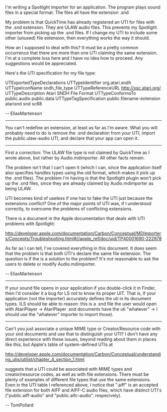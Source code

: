 

I'm writing a Spotlight importer for an application. The program plays sound files in a special format. The files all have the extension .snd

My problem is that QuickTime has already registered an UTI for files with the .snd extension. They are ULAW audio files. This prevents my Spotlight importer from picking up the .snd files. If I change my UTI to include some other (unused) file extension, then everything works the way it should.

How an I supposed to deal with this? It must be a pretty common occurrence that there are more than one UTI claiming the same extension. I'm at a complete loss here and I have no idea how to proceed. Any suggestions would be appreciated.

Here's the UTI specification for my file type:

    
<key>UTExportedTypeDeclarations</key>
<array>
        <dict>
                <key>UTTypeIdentifier</key>
                <string>org.atari.sndh</string>
                <key>UTTypeIconName</key>
                <string>sndh_file_type</string>
                <key>UTTypeReferenceURL</key>
                <string>http://xsc.atari.org/</string>
                <key>UTTypeDescription</key>
                <string>Atari SNDH File Format</string>
                <key>UTTypeConformsTo</key>
                <array>
                        <string>public.audio</string>
                        <string>public.data</string>
                </array>
                <key>UTTypeTagSpecification</key>
                <dict>
                        <key>public.filename-extension</key>
                        <array>
                                <string>atarisnd</string>
                                <string>snd</string>
                                <string>sc68</string>
                        </array>
                </dict>
        </dict>
</array>


-- EliasMartenson

----

You can't redefine an extension, at least as far as I'm aware.  What you will probably need to do is remove the .snd declaration from your UTI, import the public.ulaw-audio UTI, and declare that your app can open it.

----

First a correction: The ULAW file type is not claimed by QuickTime as I wrote above, but rather by Audio.mdimporter. All other facts remain.

The problem isn't that I can't open it (which I can, since the application itself also specifies handles types using the old format, which makes it pick up the .snd files). The problem I'm having is that the Spotlight plugin won't pick up the .snd files, since they are already claimed by Audio.mdimporter as being ULAW.

UTI becomes kind of useless if one has to fake the UTI just because the extensions conflict? One of the major points of UTI was, if I understood correctly, to overcome the problems of conflicting extensions.

There is a document in the Apple documentation that deals with UTI problems with Spotlight:

http://developer.apple.com/documentation/Carbon/Conceptual/MDImporters/Concepts/Troubleshooting.html#//apple_ref/doc/uid/TP40001690-222978

As far as I can tell, I've covered everything in this document. It does seem that the problem is that both UTI's declare the same file extension. The question is if the is a solution to the problem? It's not reasonable to ask the users to delete or modify Audio.mdimporter.

-- EliasMartenson

----

If your sound file opens in your application if you double-click it in Finder, then I'd consider it a bug for LS not to know its proper UIT. That is, if your application (not the importer) accurately defines the uti in its document types. (LS should be able to reason: this is a .snd file the user would open with AtariPlayer -> AtariPlayer .snd documents have the uti "whatever" -> I should use the "whatever" importer to import those).

----

Can't you just associate a unique MIME type or Creator/Resource code with your snd documents and use that to distinguish your UTI?  I don't have any direct experience with these issues, beyond reading about them in places like this, but Apple's table of system-defined UTIs at 

http://developer.apple.com/documentation/Carbon/Conceptual/understanding_utis/utilist/chapter_4_section_1.html

suggests that a UTI could be associated with MIME types and creator/resource codes, as well as with file extensions.  There must be plenty of examples of different file types that use the same extensions.  Even in the UTI table I referenced above, I notice that ".aiff" is an accepted file extension for both AIFF and AIFF-C audio files, which have distinct UTI's ("public.aiff-audio" and "public.aifc-audio", respecively).

-- TomPollard
